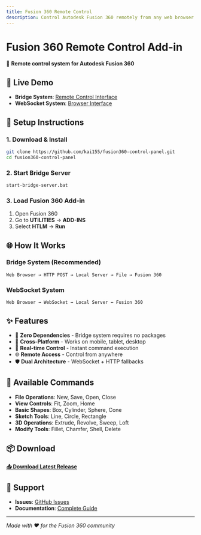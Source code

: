 ```yaml
---
title: Fusion 360 Remote Control
description: Control Autodesk Fusion 360 remotely from any web browser
---
```


# Fusion 360 Remote Control Add-in

🚀 **Remote control system for Autodesk Fusion 360**

## 📱 Live Demo
- **Bridge System**: [Remote Control Interface](https://kai155.github.io/fusion360-control-panel/remote-control.html)
- **WebSocket System**: [Browser Interface](https://kai155.github.io/fusion360-control-panel/remote-control-browser.html)

## 🔧 Setup Instructions

### 1. Download & Install
```bash
git clone https://github.com/kai155/fusion360-control-panel.git
cd fusion360-control-panel
```

### 2. Start Bridge Server
```bash
start-bridge-server.bat
```

### 3. Load Fusion 360 Add-in
1. Open Fusion 360
2. Go to **UTILITIES** → **ADD-INS**
3. Select **HTLM** → **Run**

## 🌐 How It Works

### Bridge System (Recommended)
```
Web Browser → HTTP POST → Local Server → File → Fusion 360
```

### WebSocket System
```
Web Browser ↔ WebSocket ↔ Local Server ↔ Fusion 360
```

## ✨ Features

- 🎯 **Zero Dependencies** - Bridge system requires no packages
- 📱 **Cross-Platform** - Works on mobile, tablet, desktop
- 🔄 **Real-time Control** - Instant command execution
- 🌐 **Remote Access** - Control from anywhere
- 🛡️ **Dual Architecture** - WebSocket + HTTP fallbacks

## 🚀 Available Commands

- **File Operations**: New, Save, Open, Close
- **View Controls**: Fit, Zoom, Home
- **Basic Shapes**: Box, Cylinder, Sphere, Cone  
- **Sketch Tools**: Line, Circle, Rectangle
- **3D Operations**: Extrude, Revolve, Sweep, Loft
- **Modify Tools**: Fillet, Chamfer, Shell, Delete

## 📦 Download

**[📥 Download Latest Release](https://github.com/kai155/fusion360-control-panel/archive/refs/heads/master.zip)**

## 🤝 Support

- **Issues**: [GitHub Issues](https://github.com/kai155/fusion360-control-panel/issues)
- **Documentation**: [Complete Guide](https://github.com/kai155/fusion360-control-panel/blob/master/README.md)

---
*Made with ❤️ for the Fusion 360 community*
